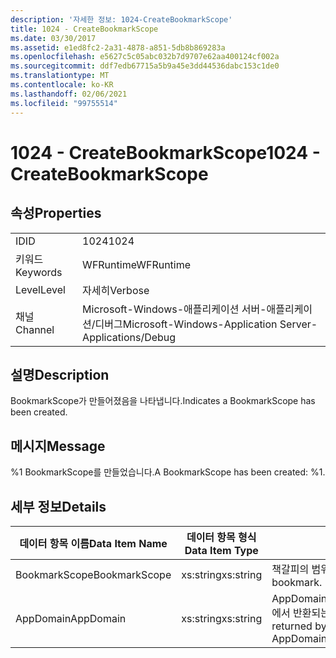```yaml
---
description: '자세한 정보: 1024-CreateBookmarkScope'
title: 1024 - CreateBookmarkScope
ms.date: 03/30/2017
ms.assetid: e1ed8fc2-2a31-4878-a851-5db8b869283a
ms.openlocfilehash: e5627c5c05abc032b7d9707e62aa400124cf002a
ms.sourcegitcommit: ddf7edb67715a5b9a45e3dd44536dabc153c1de0
ms.translationtype: MT
ms.contentlocale: ko-KR
ms.lasthandoff: 02/06/2021
ms.locfileid: "99755514"
---
```

# <a name="1024---createbookmarkscope"></a><span data-ttu-id="7273d-103">1024 - CreateBookmarkScope</span><span class="sxs-lookup"><span data-stu-id="7273d-103">1024 - CreateBookmarkScope</span></span>

## <a name="properties"></a><span data-ttu-id="7273d-104">속성</span><span class="sxs-lookup"><span data-stu-id="7273d-104">Properties</span></span>  
  
|||  
|-|-|  
|<span data-ttu-id="7273d-105">ID</span><span class="sxs-lookup"><span data-stu-id="7273d-105">ID</span></span>|<span data-ttu-id="7273d-106">1024</span><span class="sxs-lookup"><span data-stu-id="7273d-106">1024</span></span>|  
|<span data-ttu-id="7273d-107">키워드</span><span class="sxs-lookup"><span data-stu-id="7273d-107">Keywords</span></span>|<span data-ttu-id="7273d-108">WFRuntime</span><span class="sxs-lookup"><span data-stu-id="7273d-108">WFRuntime</span></span>|  
|<span data-ttu-id="7273d-109">Level</span><span class="sxs-lookup"><span data-stu-id="7273d-109">Level</span></span>|<span data-ttu-id="7273d-110">자세히</span><span class="sxs-lookup"><span data-stu-id="7273d-110">Verbose</span></span>|  
|<span data-ttu-id="7273d-111">채널</span><span class="sxs-lookup"><span data-stu-id="7273d-111">Channel</span></span>|<span data-ttu-id="7273d-112">Microsoft-Windows-애플리케이션 서버-애플리케이션/디버그</span><span class="sxs-lookup"><span data-stu-id="7273d-112">Microsoft-Windows-Application Server-Applications/Debug</span></span>|  
  
## <a name="description"></a><span data-ttu-id="7273d-113">설명</span><span class="sxs-lookup"><span data-stu-id="7273d-113">Description</span></span>  

 <span data-ttu-id="7273d-114">BookmarkScope가 만들어졌음을 나타냅니다.</span><span class="sxs-lookup"><span data-stu-id="7273d-114">Indicates a BookmarkScope has been created.</span></span>  
  
## <a name="message"></a><span data-ttu-id="7273d-115">메시지</span><span class="sxs-lookup"><span data-stu-id="7273d-115">Message</span></span>  

 <span data-ttu-id="7273d-116">%1 BookmarkScope를 만들었습니다.</span><span class="sxs-lookup"><span data-stu-id="7273d-116">A BookmarkScope has been created: %1.</span></span>  
  
## <a name="details"></a><span data-ttu-id="7273d-117">세부 정보</span><span class="sxs-lookup"><span data-stu-id="7273d-117">Details</span></span>  
  
|<span data-ttu-id="7273d-118">데이터 항목 이름</span><span class="sxs-lookup"><span data-stu-id="7273d-118">Data Item Name</span></span>|<span data-ttu-id="7273d-119">데이터 항목 형식</span><span class="sxs-lookup"><span data-stu-id="7273d-119">Data Item Type</span></span>|<span data-ttu-id="7273d-120">설명</span><span class="sxs-lookup"><span data-stu-id="7273d-120">Description</span></span>|  
|--------------------|--------------------|-----------------|  
|<span data-ttu-id="7273d-121">BookmarkScope</span><span class="sxs-lookup"><span data-stu-id="7273d-121">BookmarkScope</span></span>|<span data-ttu-id="7273d-122">xs:string</span><span class="sxs-lookup"><span data-stu-id="7273d-122">xs:string</span></span>|<span data-ttu-id="7273d-123">책갈피의 범위입니다.</span><span class="sxs-lookup"><span data-stu-id="7273d-123">The scope of the bookmark.</span></span>|  
|<span data-ttu-id="7273d-124">AppDomain</span><span class="sxs-lookup"><span data-stu-id="7273d-124">AppDomain</span></span>|<span data-ttu-id="7273d-125">xs:string</span><span class="sxs-lookup"><span data-stu-id="7273d-125">xs:string</span></span>|<span data-ttu-id="7273d-126">AppDomain.CurrentDomain.FriendlyName에서 반환되는 문자열입니다.</span><span class="sxs-lookup"><span data-stu-id="7273d-126">The string returned by AppDomain.CurrentDomain.FriendlyName.</span></span>|
